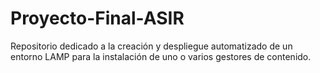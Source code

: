# Proyecto-Final-ASIR
Repositorio dedicado a la creación y despliegue automatizado de un entorno LAMP para la instalación de uno o varios gestores de contenido.
